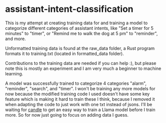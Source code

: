# assistant-intent-classification

This is my attempt at creating training data for and training a model to categorize different categories of assistant intents, like "Set a timer for 5 minutes" to "timer", or "Remind me to walk the dog at 5 pm" to "reminder", and more.

Unformatted training data is found at the raw_data folder, a Rust program formats it to training.txt (located in formatted_data folder).

Contributions to the training data are needed if you can help :), but please note this is mostly an experiment and I am very much a beginner to machine learning.

A model was successfully trained to categorize 4 categories "alarm", "reminder", "search", and "timer". I won't be training any more models for now because the modified training code I used doesn't have some key feature which is making it hard to train these I think, because I removed it when adapting the code to just work with one txt instead of jsons. I'll be waiting for [candle](https://github.com/huggingface/candle) to get an easy way to train a Llama model before I train more. So for now just going to focus on adding data I guess.